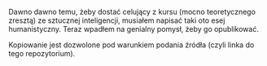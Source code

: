 Dawno dawno temu, żeby dostać celujący z kursu (mocno teoretycznego zresztą) ze sztucznej inteligencji, musiałem napisać taki oto esej humanistyczny. Teraz wpadłem na genialny pomysł, żeby go opublikować.

Kopiowanie jest dozwolone pod warunkiem podania źródła (czyli linka do tego repozytorium).
